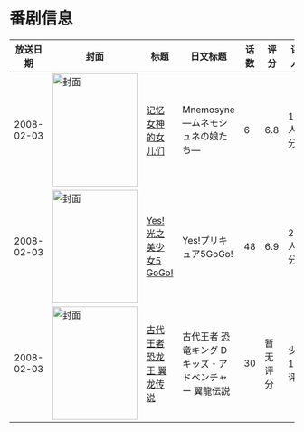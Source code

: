 # 番剧信息

|放送日期|封面|标题|日文标题|话数|评分|评分人数|
|---|---|---|---|---|---|---|
|2008-02-03|<img src="https://lain.bgm.tv/pic/cover/c/cd/75/1257_VHRVH.jpg" alt="封面" style="width:150px;height:200px;object-fit:cover;">|[记忆女神的女儿们](https://bangumi.tv/subject/1257)|Mnemosyne —ムネモシュネの娘たち—|6|6.8|1705人评分|
|2008-02-03|<img src="https://lain.bgm.tv/pic/cover/c/31/24/15958_5fzWz.jpg" alt="封面" style="width:150px;height:200px;object-fit:cover;">|[Yes! 光之美少女5 GoGo!](https://bangumi.tv/subject/15958)|Yes!プリキュア5GoGo!|48|6.9|266人评分|
|2008-02-03|<img src="https://lain.bgm.tv/pic/cover/c/c8/9e/211559_KqLhN.jpg" alt="封面" style="width:150px;height:200px;object-fit:cover;">|[古代王者 恐龙王 翼龙传说](https://bangumi.tv/subject/211559)|古代王者 恐竜キング Dキッズ・アドベンチャー 翼龍伝説|30|暂无评分|少于10人评分|
